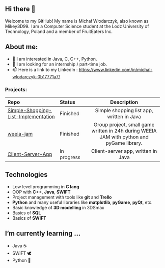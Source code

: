 ## Hi there 👋

 Welcome to my GitHub! My name is Michał Włodarczyk, also known as Mikey3D99.
 I am a Computer Science student at the Lodz University of Technology, Poland and a member of FruitEaters Inc. 

 ## About me:
- 👀 I am interested in Java, C, C++, Python.
- 💞️ I am looking for an internship / part-time job.
- 📫 Here is a link to my LinkedIn : https://www.linkedin.com/in/michal-wlodarczyk-0b17771a7/

### Projects:

|Repo|Status&nbsp;&nbsp;&nbsp;&nbsp;&nbsp;&nbsp;&nbsp;&nbsp;|Description|
|:---|:---|:---:|
|[Simple-Shopping-List-Implementation](https://github.com/Mikey3D99/Simple_Shopping_List_Implementation)| Finished|Simple shopping list app, written in Java|
|[weeia-jam](https://github.com/FruitEaters-Inc/weeia-jam)|Finished| Group project, small game written in 24h during WEEIA JAM with python and pyGame library.|
|[Client-Server-App](https://github.com/Mikey3D99/Client-Server-App-Java)|In progress| Client-server app, written in Java|


## Technologies
* Low level programming in **C lang**
* OOP with **C++**, **Java**, **SWIFT**
* Project management with tools like **git** and **Trello**
* **Python** and many useful libraries like **matplotlib**, **pyGame**, **pyQt**, etc.
* Basic knowledge of **3D modelling** in 3DSmax
* Basics of **SQL**
* Basics of **SWIFT**

##  I’m currently learning ...
* Java :coffee:
* SWIFT :dove:
* Python :snake:

